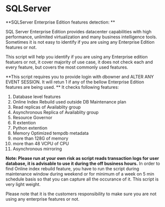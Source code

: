 # SQLServer
**SQLServer Enterprise Edition features detection: **

SQL Server Enterprise Edition provides datacenter capabilities with high performance, unlimited virtualization and many business intelligence tools. Sometimes it is not easy to identify if you are using any Enterprise Edition features or not.

This script will help you identify if you are using any Enterprise edition featuers or not, it cover majority of use case, it does not check each and every feature, but covers the most commonly used features. 

**This script requires you to provide login with dbowner and ALTER ANY EVENT SESSION. It will retun 1 if any of the bellow Enterprise Edition features are being used. **
It checks following features:
1. Database level features 
2. Online Index Rebuild used outside DB Maintenance plan 
3. Read replicas of Availablity group
4. Asynchronous Replica of Availablity group 
5. Resource Governor 
6. R extention
7. Python extention
8. Memory Optimized tempdb metadata
9. more than 128G of memory 
10. more than 48 VCPU of CPU
11. Asynchronous mirroring

**Note: Please run at your own risk as script reads transaction logs for user database, it is advisable to use it during the off business hours.**
In order to find Online index rebuild feature, you have to run the script during maintenance window during weekend or for minimum of a week on 5 min schedule basis so that you can capture all the occurance of it. This script is very light weight. 

Please note that it is the customers responsibility to make sure you are not using any enterprise features or not.
